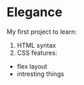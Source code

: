 # Elegance
My first project to learn:
1. HTML syntax 
1. CSS features:
  *  flex layout
  *  intresting things
